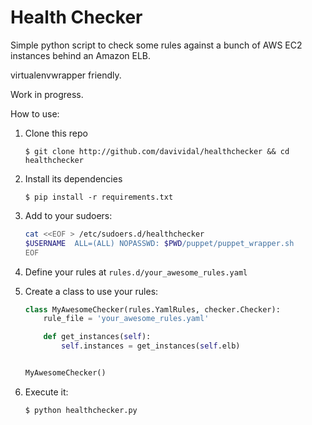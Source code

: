 Health Checker
==============

Simple python script to check some rules against a bunch of AWS EC2 instances behind an Amazon ELB.

virtualenvwrapper friendly.

Work in progress.

How to use:

1. Clone this repo
	```
	$ git clone http://github.com/davividal/healthchecker && cd healthchecker
	```
1. Install its dependencies
	```
	$ pip install -r requirements.txt
	```

1. Add to your sudoers:
	```bash
	cat <<EOF > /etc/sudoers.d/healthchecker
	$USERNAME  ALL=(ALL) NOPASSWD: $PWD/puppet/puppet_wrapper.sh
	EOF
	```

1. Define your rules at `rules.d/your_awesome_rules.yaml`

1. Create a class to use your rules:
	```python
	class MyAwesomeChecker(rules.YamlRules, checker.Checker):
	    rule_file = 'your_awesome_rules.yaml'

	    def get_instances(self):
	        self.instances = get_instances(self.elb)


	MyAwesomeChecker()
	```

1. Execute it:
	```
	$ python healthchecker.py
	```
